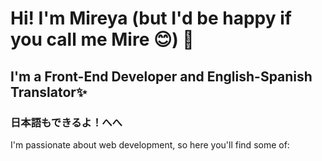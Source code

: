 # Hi! I'm Mireya (but I'd be happy if you call me Mire 😊)  👋

## I'm a Front-End Developer and English-Spanish Translator✨
### 日本語もできるよ！へへ　


I'm passionate about web development, so here you'll find some of:




<!--
**Mire-Scarlet/Mire-Scarlet** is a ✨ _special_ ✨ repository because its `README.md` (this file) appears on your GitHub profile.

Here are some ideas to get you started:　

- 🔭 I’m currently working on ...
- 🌱 I’m currently learning ...
- 👯 I’m looking to collaborate on ...
- 🤔 I’m looking for help with ...
- 💬 Ask me about ...
- 📫 How to reach me: ...
- 😄 Pronouns: ...
- ⚡ Fun fact: ...
-->
